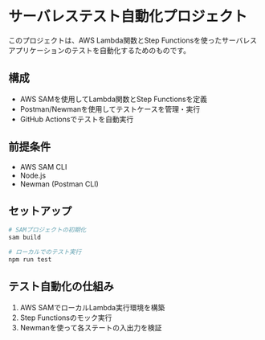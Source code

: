 # サーバレステスト自動化プロジェクト

このプロジェクトは、AWS Lambda関数とStep Functionsを使ったサーバレスアプリケーションのテストを自動化するためのものです。

## 構成

- AWS SAMを使用してLambda関数とStep Functionsを定義
- Postman/Newmanを使用してテストケースを管理・実行
- GitHub Actionsでテストを自動実行

## 前提条件

- AWS SAM CLI
- Node.js
- Newman (Postman CLI)

## セットアップ

```bash
# SAMプロジェクトの初期化
sam build

# ローカルでのテスト実行
npm run test
```

## テスト自動化の仕組み

1. AWS SAMでローカルLambda実行環境を構築
2. Step Functionsのモック実行
3. Newmanを使って各ステートの入出力を検証
